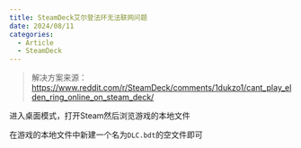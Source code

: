 ```yaml
---
title: SteamDeck艾尔登法环无法联网问题
date: 2024/08/11
categories:
  - Article
  - SteamDeck
---
```


> 解决方案来源：https://www.reddit.com/r/SteamDeck/comments/1dukzo1/cant_play_elden_ring_online_on_steam_deck/

进入桌面模式，打开Steam然后浏览游戏的本地文件

在游戏的本地文件中新建一个名为`DLC.bdt`的空文件即可